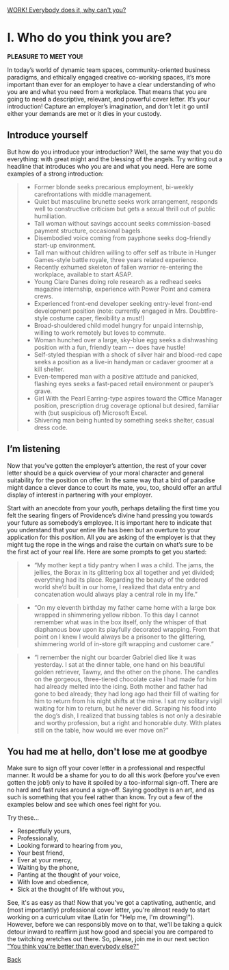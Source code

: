 [WORK! Everybody does it, why can't you?](../WEDIWCY/wediwcy.md)
# I. Who do you think you are?

**PLEASURE TO MEET YOU!**

In today’s world of dynamic team spaces, community-oriented business paradigms, and ethically engaged creative co-working spaces, it’s more important than ever for an employer to have a clear understanding of who you are and what you need from a workplace. That means that you are going to need a descriptive, relevant, and powerful cover letter. It’s your introduction! Capture an employer’s imagination, and don’t let it go until either your demands are met or it dies in your custody.

## Introduce yourself

But how do you introduce your introduction? Well, the same way that you do everything: with great might and the blessing of the angels. Try writing out a headline that introduces who you are and what you need. Here are some examples of a strong introduction:

> - Former blonde seeks precarious employment, bi-weekly carefrontations with middle management.
> - Quiet but masculine brunette seeks work arrangement, responds well to constructive criticism but gets a sexual thrill out of public humiliation.
> - Tall woman without savings account seeks commission-based payment structure, occasional bagels.
> - Disembodied voice coming from payphone seeks dog-friendly start-up environment.
> - Tall man without children willing to offer self as tribute in Hunger Games-style battle royale, three years related experience.
> - Recently exhumed skeleton of fallen warrior re-entering the workplace, available to start ASAP.
> - Young Clare Danes doing role research as a redhead seeks magazine internship, experience with Power Point and camera crews.
> - Experienced front-end developer seeking entry-level front-end development position (note: currently engaged in Mrs. Doubtfire-style costume caper, flexibility a must!)
> - Broad-shouldered child model hungry for unpaid internship, willing to work remotely but loves to commute.
> - Woman hunched over a large, sky-blue egg seeks a dishwashing position with a fun, friendly team -- does have hustle!
> - Self-styled thespian with a shock of silver hair and blood-red cape seeks a position as a live-in handyman or cadaver groomer at a kill shelter.
> - Even-tempered man with a positive attitude and panicked, flashing eyes seeks a fast-paced retail environment or pauper’s grave.
> - Girl With the Pearl Earring-type aspires toward the Office Manager position, prescription drug coverage optional but desired, familiar with (but suspicious of) Microsoft Excel.
> - Shivering man being hunted by something seeks shelter, casual dress code.

## I’m listening

Now that you’ve gotten the employer’s attention, the rest of your cover letter should be a quick overview of your moral character and general suitability for the position on offer. In the same way that a bird of paradise might dance a clever dance to court its mate, you, too, should offer an artful display of interest in partnering with your employer.

Start with an anecdote from your youth, perhaps detailing the first time you felt the searing fingers of Providence’s divine hand pressing you towards your future as somebody’s employee. It is important here to indicate that you understand that your entire life has been but an overture to your application for this position. All you are asking of the employer is that they might tug the rope in the wings and raise the curtain on what’s sure to be the first act of your real life. Here are some prompts to get you started:

> - “My mother kept a tidy pantry when I was a child. The jams, the jellies, the Borax in its glittering box all together and yet divided; everything had its place. Regarding the beauty of the ordered world she’d built in our home, I realized that data entry and concatenation would always play a central role in my life.”

> - “On my eleventh birthday my father came home with a large box wrapped in shimmering yellow ribbon. To this day I cannot remember what was in the box itself, only the whisper of that diaphanous bow upon its playfully decorated wrapping. From that point on I knew I would always be a prisoner to the glittering, shimmering world of in-store gift wrapping and customer care.”

> - “I remember the night our boarder Gabriel died like it was yesterday. I sat at the dinner table, one hand on his beautiful golden retriever, Tawny, and the other on the phone. The candles on the gorgeous, three-tiered chocolate cake I had made for him had already melted into the icing. Both mother and father had gone to bed already; they had long ago had their fill of waiting for him to return from his night shifts at the mine. I sat my solitary vigil waiting for him to return, but he never did. Scraping his food into the dog’s dish, I realized that bussing tables is not only a desirable and worthy profession, but a right and honorable duty. With plates still on the table, how would we ever move on?”

## You had me at hello, don't lose me at goodbye

Make sure to sign off your cover letter in a professional and respectful manner. It would be a shame for you to do all this work (before you've even gotten the job!) only to have it spoiled by a too-informal sign-off. There are no hard and fast rules around a sign-off. Saying goodbye is an art, and as such is something that you feel rather than know. Try out a few of the examples below and see which ones feel right for you.

Try these...
- Respectfully yours,
- Professionally,
- Looking forward to hearing from you,
- Your best friend,
- Ever at your mercy,
- Waiting by the phone,
- Panting at the thought of your voice,
- With love and obedience,
- Sick at the thought of life without you,
  
See, it's as easy as that! Now that you've got a captivating, authentic, and (most importantly) professional cover letter, you're almost ready to start working on a curriculum vitae (Latin for "Help me, I'm drowning!"). However, before we can responsibly move on to that, we'll be taking a quick detour inward to reaffirm just how good and special you are compared to the twitching wretches out there. So, please, join me in our next section ["You think you're better than everybody else?"](../WEDIWCY/II.md)

[Back](../WEDIWCY/wediwcy.md)